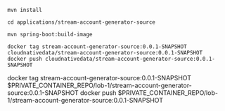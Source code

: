 ```shell
mvn install
```

```shell
cd applications/stream-account-generator-source
```

```shell
mvn spring-boot:build-image
```

```shell
docker tag stream-account-generator-source:0.0.1-SNAPSHOT cloudnativedata/stream-account-generator-source:0.0.1-SNAPSHOT
docker push cloudnativedata/stream-account-generator-source:0.0.1-SNAPSHOT
```




docker tag stream-account-generator-source:0.0.1-SNAPSHOT $PRIVATE_CONTAINER_REPO/lob-1/stream-account-generator-source:0.0.1-SNAPSHOT
docker push $PRIVATE_CONTAINER_REPO/lob-1/stream-account-generator-source:0.0.1-SNAPSHOT

